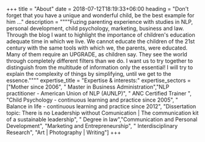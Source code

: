 +++
title = "About"
date = 2018-07-12T18:19:33+06:00
heading = "Don't forget that you have a unique and wonderful child, be the best example for him ..."
description = """\"Fuzing parenting experience with studies in NLP, personal development, child psychology, marketing, business and law. Through the blog I want to highlight the importance of children's education adequate time in which we live. We cannot educate the children of the 21st century with the same tools with which we, the parents, were educated. Many of them require an UPGRADE, as children say. They see the world through completely different filters than we do. I want us to try together to distinguish from the multitude of information only the essential! I will try to explain the complexity of things by simplifying, until we get to the essence.\""""
expertise_title = "Expertise & interests:"
expertise_sectors = ["Mother since 2006", " Master in Business Administration","NLP practitioner - American Union of NLP (AUNLP)", " ANC Certified Trainer ", "Child Psychology - continuous learning and practice since 2005", " Balance in life - continuous learning and practice since 2012", "Dissertation topic: There is no Leadership without Comunication | The communication kit of a sustainable leadership", " Degree in law","Communication and Personal Development", "Marketing and Entrepreneurship", " Interdisciplinary Research", "Art | Photography | Writing"]
+++